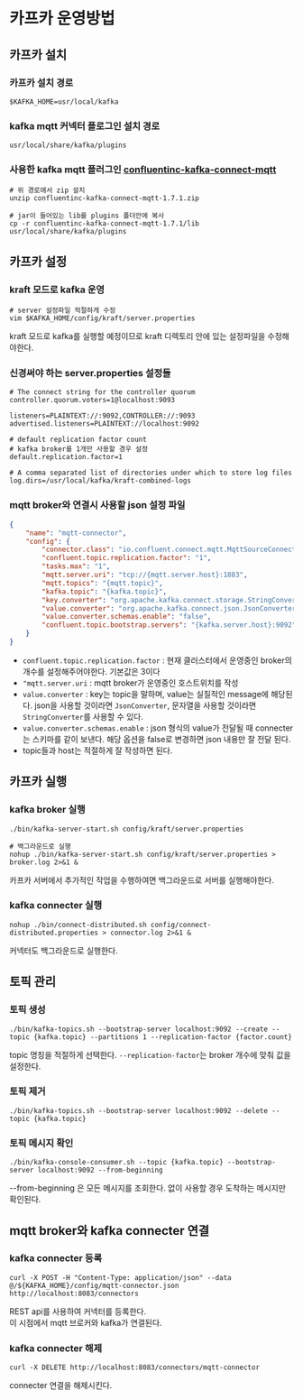 # 카프카 운영방법

## 카프카 설치

### 카프카 설치 경로

```shell
$KAFKA_HOME=usr/local/kafka
```

### kafka mqtt 커넥터 플로그인 설치 경로

```shell
usr/local/share/kafka/plugins
```

### 사용한 kafka mqtt 플러그인 [confluentinc-kafka-connect-mqtt](https://www.confluent.io/hub/confluentinc/kafka-connect-mqtt)

```shell
# 위 경로에서 zip 설치
unzip confluentinc-kafka-connect-mqtt-1.7.1.zip

# jar이 들어있는 lib를 plugins 폴더안에 복사
cp -r confluentinc-kafka-connect-mqtt-1.7.1/lib  usr/local/share/kafka/plugins
```

## 카프카 설정

### kraft 모드로 kafka 운영

```shell
# server 설정파일 적절하게 수정
vim $KAFKA_HOME/config/kraft/server.properties
```

kraft 모드로 kafka를 실행할 예정이므로 kraft 디렉토리 안에 있는 설정파일을 수정해야한다.

### 신경써야 하는 server.properties 설정들

```properties
# The connect string for the controller quorum
controller.quorum.voters=1@localhost:9093

listeners=PLAINTEXT://:9092,CONTROLLER://:9093
advertised.listeners=PLAINTEXT://localhost:9092

# default replication factor count
# kafka broker를 1개만 사용할 경우 설정
default.replication.factor=1

# A comma separated list of directories under which to store log files
log.dirs=/usr/local/kafka/kraft-combined-logs
```

### mqtt broker와 연결시 사용할 json 설정 파일

```json
{
    "name": "mqtt-connector",
    "config": {
        "connector.class": "io.confluent.connect.mqtt.MqttSourceConnector",
        "confluent.topic.replication.factor": "1",
        "tasks.max": "1",
        "mqtt.server.uri": "tcp://{mqtt.server.host}:1883",
        "mqtt.topics": "{mqtt.topic}",
        "kafka.topic": "{kafka.topic}",
        "key.converter": "org.apache.kafka.connect.storage.StringConverter",
        "value.converter": "org.apache.kafka.connect.json.JsonConverter",
        "value.converter.schemas.enable": "false",
        "confluent.topic.bootstrap.servers": "{kafka.server.host}:9092"
    }
}
```

-   `confluent.topic.replication.factor` : 현재 클러스터에서 운영중인 broker의 개수를 설정해주어야한다. 기본값은 3이다
-   `"mqtt.server.uri` : mqtt broker가 운영중인 호스트위치를 작성
-   `value.converter` : key는 topic을 말하며, value는 실질적인 message에 해당된다. json을 사용할 것이라면 `JsonConverter`, 문자열을 사용할 것이라면 `StringConverter`를 사용할 수 있다.
-   `value.converter.schemas.enable` : json 형식의 value가 전달될 때 connecter는 스키마를 같이 보낸다. 해당 옵션을 false로 변경하면 json 내용만 잘 전달 된다.
-   topic들과 host는 적절하게 잘 작성하면 된다.

## 카프카 실행

### kafka broker 실행

```shell
./bin/kafka-server-start.sh config/kraft/server.properties

# 백그라운드로 실행
nohup ./bin/kafka-server-start.sh config/kraft/server.properties > broker.log 2>&1 &
```

카프카 서버에서 추가적인 작업을 수행하여면 백그라운드로 서버를 실행해야한다.

### kafka connecter 실행

```shell
nohup ./bin/connect-distributed.sh config/connect-distributed.properties > connector.log 2>&1 &
```

커넥터도 백그라운드로 실행한다.

## 토픽 관리

### 토픽 생성

```shell
./bin/kafka-topics.sh --bootstrap-server localhost:9092 --create --topic {kafka.topic} --partitions 1 --replication-factor {factor.count}
```

topic 명칭을 적절하게 선택한다. `--replication-factor`는 broker 개수에 맞춰 값을 설정한다.

### 토픽 제거

```shell
./bin/kafka-topics.sh --bootstrap-server localhost:9092 --delete --topic {kafka.topic}
```

### 토픽 메시지 확인

```shell
./bin/kafka-console-consumer.sh --topic {kafka.topic} --bootstrap-server localhost:9092 --from-beginning
```

--from-beginning 은 모든 메시지를 조회한다. 없이 사용할 경우 도착하는 메시지만 확인된다.

## mqtt broker와 kafka connecter 연결

### kafka connecter 등록

```shell
curl -X POST -H "Content-Type: application/json" --data @/${KAFKA_HOME}/config/mqtt-connector.json http://localhost:8083/connectors
```

REST api를 사용하여 커넥터를 등록한다.  
이 시점에서 mqtt 브로커와 kafka가 연결된다.

### kafka connecter 해제

```shell
curl -X DELETE http://localhost:8083/connectors/mqtt-connector
```

connecter 연결을 해제시킨다.

